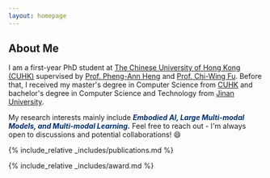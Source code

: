 ```yaml
---
layout: homepage
---
```


## About Me

I am a first-year PhD student at [The Chinese University of Hong Kong (CUHK)](https://www.cuhk.edu.hk) supervised by [Prof. Pheng-Ann Heng](https://appsrv.cse.cuhk.edu.hk/~pheng/index.php) and [Prof. Chi-Wing Fu](https://www.cse.cuhk.edu.hk/~cwfu/). Before that, I received my master's degree in Computer Science from [CUHK](https://www.cuhk.edu.hk) and bachelor's degree in Computer Science and Technology from [Jinan University](https://www.jnu.edu.cn/).

My research interests mainly include <b><i style="color:#002D72">Embodied AI, Large Multi-modal Models, and Multi-modal Learning.</i></b> Feel free to reach out - I'm always open to discussions and potential collaborations! 😄


{% include_relative _includes/publications.md %}

{% include_relative _includes/award.md %}